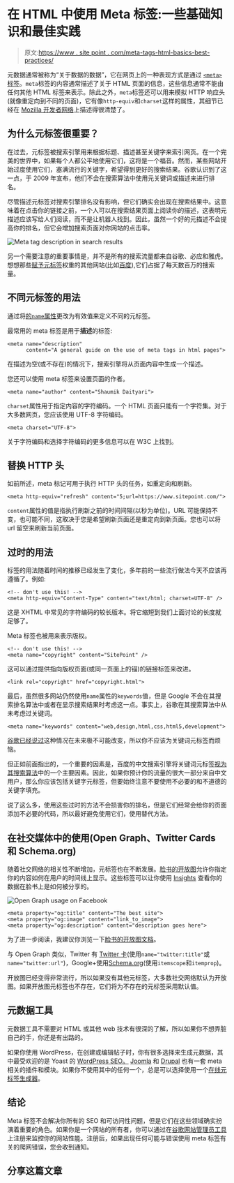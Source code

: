 # 在 HTML 中使用 Meta 标签:一些基础知识和最佳实践

> 原文:[https://www . site point . com/meta-tags-html-basics-best-practices/](https://www.sitepoint.com/meta-tags-html-basics-best-practices/)

元数据通常被称为“关于数据的数据”，它在网页上的一种表现方式是通过 [`<meta>`标签](http://www.whatwg.org/specs/web-apps/current-work/multipage/semantics.html#the-meta-element)。`meta`标签的内容通常描述了关于 HTML 页面的信息，这些信息通常不能由任何其他 HTML 标签来表示。除此之外，`meta`标签还可以用来模拟 HTTP 响应头(就像重定向到不同的页面)，它有像`http-equiv`和`charset`这样的属性，其细节已经在 [Mozilla 开发者网络](https://developer.mozilla.org/en-US/docs/Web/HTML/Element/meta)上描述得很清楚了。

## 为什么元标签很重要？

在过去，元标签被搜索引擎用来根据标题、描述甚至关键字来索引网页。在一个完美的世界中，如果每个人都公平地使用它们，这将是一个福音。然而，某些网站开始过度使用它们，塞满流行的关键字，希望得到更好的搜索结果。谷歌认识到了这一点，于 2009 年宣布，他们不会在搜索算法中使用元关键词或描述来进行排名。

尽管描述元标签对搜索引擎排名没有影响，但它们确实会出现在搜索结果中。这意味着在点击你的链接之前，一个人可以在搜索结果页面上阅读你的描述，这表明元描述应该写给人们阅读，而不是让机器人找到。因此，虽然一个好的元描述不会提高你的排名，但它会增加搜索页面对你网站的点击率。

![Meta tag description in search results](../Images/ac6e2cba149e36ed9b3f4e6226a4b0c2.png)

另一个需要注意的重要事情是，并不是所有的搜索流量都来自谷歌、必应和雅虎。想想那些[赋予元标签](http://www.codethat.co.uk/blog/search/baidu-seo-guide)权重的其他网站(比如[百度](http://www.baidu.com/)),它们占据了每天数百万的搜索量。

## 不同元标签的用法

通过将[的`name`属性](http://www.whatwg.org/specs/web-apps/current-work/multipage/semantics.html#standard-metadata-names)更改为有效值来定义不同的元标签。

最常用的 meta 标签是用于**描述**的标签:

```
<meta name="description" 
      content="A general guide on the use of meta tags in html pages">
```

在描述为空(或不存在)的情况下，搜索引擎将从页面内容中生成一个描述。

您还可以使用 meta 标签来设置页面的作者。

```
<meta name="author" content="Shaumik Daityari">
```

`charset`属性用于指定内容的字符编码。一个 HTML 页面只能有一个字符集。对于大多数网页，您应该使用 UTF-8 字符编码。

```
<meta charset="UTF-8">
```

关于字符编码和选择字符编码的更多信息可以在 W3C 上找到。

## 替换 HTTP 头

如前所述，meta 标记可用于执行 HTTP 头的任务，如重定向和刷新。

```
<meta http-equiv="refresh" content="5;url=https://www.sitepoint.com/">
```

`content`属性的值是指执行刷新之前的时间间隔(以秒为单位)。URL 可能保持不变，也可能不同，这取决于您是希望刷新页面还是重定向到新页面。您也可以将 url 留空来刷新当前页面。

## 过时的用法

标签的用法随着时间的推移已经发生了变化，多年前的一些流行做法今天不应该再遵循了。例如:

```
<!-- don't use this! -->
<meta http-equiv="Content-Type" content="text/html; charset=UTF-8" />
```

这是 XHTML 中常见的字符编码的较长版本。将它缩短到我们上面讨论的长度就足够了。

Meta 标签也被用来表示版权。

```
<!-- don't use this! -->
<meta name="copyright" content="SitePoint" />
```

这可以通过提供指向版权页面(或同一页面上的锚)的链接标签来改进。

```
<link rel="copyright" href="copyright.html">
```

最后，虽然很多网站仍然使用`name`属性的`keywords`值，但是 Google 不会在其搜索排名算法中或者在显示搜索结果时考虑这一点。事实上，谷歌在其搜索算法中从未考虑过关键词。

```
<meta name="keywords" content="web,design,html,css,html5,development">
```

[谷歌已经说过](http://googlewebmastercentral.blogspot.ca/2009/09/google-does-not-use-keywords-meta-tag.html)这种情况在未来极不可能改变，所以你不应该为关键词元标签而烦恼。

但正如前面指出的，一个重要的因素是，百度的中文搜索引擎将关键词元标签[视为其搜索算法](http://searchengineland.com/the-b2b-marketers-guide-to-baidu-seo-180658)中的一个主要因素。因此，如果你预计你的流量的很大一部分来自中文用户，那么你应该包括关键字元标签，但要始终注意不要使用不必要的和不道德的关键字填充。

说了这么多，使用这些过时的方法不会损害你的排名，但是它们经常会给你的页面添加不必要的代码，所以最好避免使用它们，使用替代方法。

## 在社交媒体中的使用(Open Graph、Twitter Cards 和 Schema.org)

随着社交网络的相关性不断增加，元标签也在不断发展。[脸书的开放图](https://developers.facebook.com/docs/opengraph/)允许你指定你的内容如何在用户的时间线上显示。这些标签可以让你使用 [Insights](https://developers.facebook.com/docs/opengraph/guides/insights) 查看你的数据在脸书上是如何被分享的。

![Open Graph usage on Facebook](../Images/1785213767d462ffaf7ed1fdd13934eb.png)

```
<meta property="og:title" content="The best site">
<meta property="og:image" content="link_to_image">
<meta property="og:description" content="description goes here">
```

为了进一步阅读，我建议你浏览一下[脸书的开放图文档](https://developers.facebook.com/docs/opengraph)。

与 Open Graph 类似，Twitter 有 [Twitter 卡](https://dev.twitter.com/docs/cards)(使用`name="twitter:title"`或`name="twitter:url"`)，Google+使用[Schema.org](http://schema.org/)(使用`itemscope`和`itemprop`)。

开放图已经变得非常流行，所以如果没有其他元标签，大多数社交网络默认为开放图。如果开放图元标签也不存在，它们将为不存在的元标签采用默认值。

## 元数据工具

元数据工具不需要对 HTML 或其他 web 技术有很深的了解，所以如果你不想弄脏自己的手，你还是有出路的。

如果你使用 WordPress，在创建或编辑帖子时，你有很多选择来生成元数据，其中最受欢迎的是 Yoast 的 [WordPress SEO。](http://wordpress.org/plugins/wordpress-seo/) [Joomla](http://extensions.joomla.org/extensions/site-management/seo-a-metadata/meta-data) 和 [Drupal](https://drupal.org/project/project_module?text=meta) 也有一套 meta 相关的插件和模块。如果你不使用其中的任何一个，总是可以选择使用一个[在线元标签生成器](http://www.scrubtheweb.com/abs/builder.html)。

## 结论

Meta 标签不会解决你所有的 SEO 和可访问性问题，但是它们在这些领域确实扮演着重要的角色。如果你是一个网站的所有者，你可以通过在[谷歌网站管理员工具](http://www.google.com/webmasters/tools/)上注册来监控你的网站性能。注册后，如果出现任何可能与错误使用 meta 标签有关的爬网错误，您会收到通知。

## 分享这篇文章